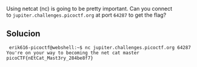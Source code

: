 Using netcat (nc) is going to be pretty important. Can you connect to `jupiter.challenges.picoctf.org` at port `64287` to get the flag?

## Solucion
```
 erik616-picoctf@webshell:~$ nc jupiter.challenges.picoctf.org 64287
You're on your way to becoming the net cat master
picoCTF{nEtCat_Mast3ry_284be8f7}
```